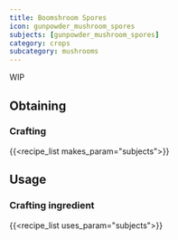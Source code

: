 ```yaml
---
title: Boomshroom Spores
icon: gunpowder_mushroom_spores
subjects: [gunpowder_mushroom_spores]
category: crops
subcategory: mushrooms
---
```


WIP

Obtaining
---------

### Crafting
{{<recipe_list makes_param="subjects">}}

Usage
-----

### Crafting ingredient
{{<recipe_list uses_param="subjects">}}
